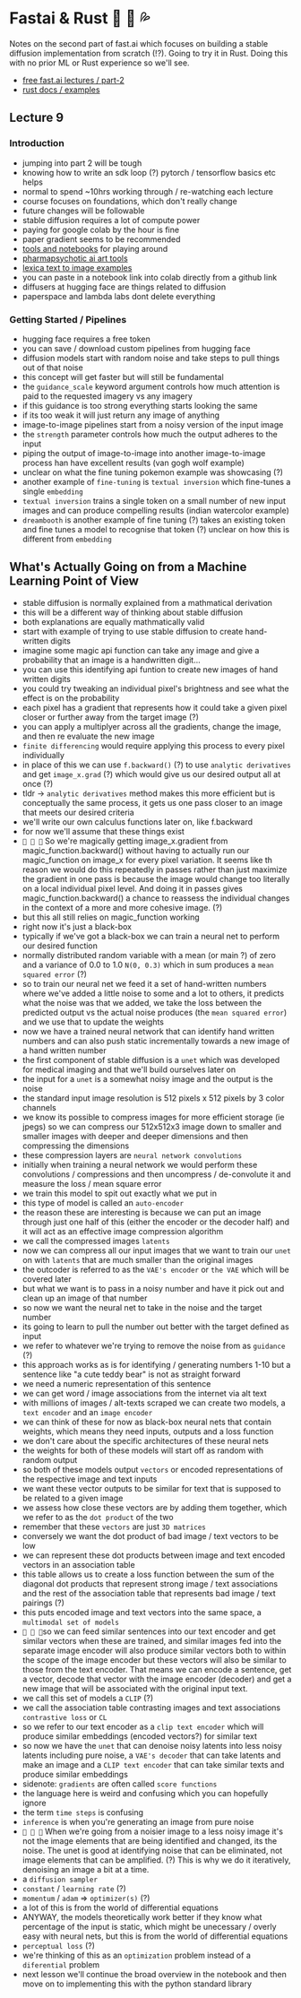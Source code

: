 # Fastai & Rust 🦀 👀 💦

Notes on the second part of fast.ai which focuses on building a stable diffusion implementation from scratch (!?). Going to try it in Rust. Doing this with no prior ML or Rust experience so we'll see. 
- [free fast.ai lectures / part-2](https://www.fast.ai/posts/part2-2022-preview.html)
- [rust docs / examples](https://doc.rust-lang.org/stable/rust-by-example/hello.html)

## Lecture 9

### Introduction
* jumping into part 2 will be tough
* knowing how to write an sdk loop (?) pytorch / tensorflow basics etc helps
* normal to spend ~10hrs working through / re-watching each lecture
* course focuses on foundations, which don't really change
* future changes will be followable
* stable diffusion requires a lot of compute power
* paying for google colab by the hour is fine
* paper gradient seems to be recommended
* [tools and notebooks](https://github.com/fastai/diffusion-nbs/blob/master/suggested_tools.md) for playing around
* [pharmapsychotic ai art tools](https://pharmapsychotic.com/tools.html)
* [lexica text to image examples](https://lexica.art/)
* you can paste in a notebook link into colab directly from a github link
* diffusers at hugging face are things related to diffusion
* paperspace and lambda labs dont delete everything

### Getting Started / Pipelines
* hugging face requires a free token
* you can save / download custom pipelines from hugging face
* diffusion models start with random noise and take steps to pull things out of that noise
* this concept will get faster but will still be fundamental
* the `guidance_scale` keyword argument controls how much attention is paid to the requested imagery vs any imagery
* if this guidance is too strong everything starts looking the same
* if its too weak it will just return any image of anything
* image-to-image pipelines start from a noisy version of the input image
* the ```strength``` parameter controls how much the output adheres to the input
* piping the output of image-to-image into another image-to-image process han have excellent results (van gogh wolf example)
* unclear on what the fine tuning pokemon example was showcasing (?)
* another example of ```fine-tuning``` is ```textual inversion``` which fine-tunes a single ```embedding```
* ```textual inversion``` trains a single token on a small number of new input images and can produce compelling results (indian watercolor example)
* ```dreambooth``` is another example of fine tuning (?) takes an existing token and fine tunes a model to recognise that token (?) unclear on how this is different from ```embedding```

## What's Actually Going on from a Machine Learning Point of View
* stable diffusion is normally explained from a mathmatical derivation
* this will be a different way of thinking about stable diffusion
* both explanations are equally mathmatically valid
* start with example of trying to use stable diffusion to create hand-written digits
* imagine some magic api function can take any image and give a probability that an image is a handwritten digit...
* you can use this identifying api funtion to create new images of hand written digits
* you could try tweaking an individual pixel's brightness and see what the effect is on the probability
* each pixel has a gradient that represents how it could take a given pixel closer or further away from the target image (?)
* you can apply a multiplyer across all the gradients, change the image, and then re evaluate the new image
* ```finite differencing``` would require applying this process to every pixel individually
* in place of this we can use ```f.backward()``` (?) to use ```analytic derivatives``` and get ```image_x.grad``` (?) which would give us our desired output all at once (?)
* tldr → ```analytic derivatives``` method makes this more efficient but is conceptually the same process, it gets us one pass closer to an image that meets our desired criteria
* we'll write our own calculus functions later on, like f.backward
* for now we'll assume that these things exist
* ```🤔 🤔 🤔``` So we're magically getting image_x.gradient from magic_function.backward() without having to actually run our magic_function on image_x for every pixel variation. It seems like th reason we would do this repeatedly in passes rather than just maximize the gradient in one pass is because the image would change too literally on a local individual pixel level. And doing it in passes gives magic_function.backward() a chance to reassess the individual changes in the context of a more and more cohesive image. (?)
* but this all still relies on magic_function working
* right now it's just a black-box
* typically if we've got a black-box we can train a neural net to perform our desired function
* normally distributed random variable with a mean (or main ?) of zero and a variance of 0.0 to 1.0 ```N(0, 0.3)``` which in sum produces a ```mean squared error``` (?)
* so to train our neural net we feed it a set of hand-written numbers where we've added a little noise to some and a lot to others, it predicts what the noise was that we added, we take the loss between the predicted output vs the actual noise produces (the ```mean squared error```) and we use that to update the weights
* now we have a trained neural network that can identify hand written numbers and can also push static incrementally towards a new image of a hand written number
* the first component of stable diffusion is a ```unet``` which was developed for medical imaging and that we'll build ourselves later on
* the input for a ```unet``` is a somewhat noisy image and the output is the noise
* the standard input image resolution is 512 pixels x 512 pixels by 3 color channels
* we know its possible to compress images for more efficient storage (ie jpegs) so we can compress our 512x512x3 image down to smaller and smaller images with deeper and deeper dimensions and then compressing the dimensions
* these compression layers are ```neural network convolutions```
* initially when training a neural network we would perform these convolutions / compressions and then uncompress / de-convolute it and measure the loss / mean square error
* we train this model to spit out exactly what we put in
* this type of model is called an ```auto-encoder```
* the reason these are interesting is because we can put an image through just one half of this (either the encoder or the decoder half) and it will act as an effective image compression algorithm
* we call the compressed images ```latents```
* now we can compress all our input images that we want to train our ```unet``` on with ```latents``` that are much smaller than the original images
* the outcoder is referred to as the ```VAE's encoder``` or ```the VAE``` which will be covered later
* but what we want is to pass in a noisy number and have it pick out and clean up an image of that number
* so now we want the neural net to take in the noise and the target number
* its going to learn to pull the number out better with the target defined as input
* we refer to whatever we're trying to remove the noise from as ```guidance``` (?)
* this approach works as is for identifying / generating numbers 1-10 but a sentence like "a cute teddy bear" is  not as straight forward
* we need a numeric representation of this sentence
* we can get word / image associations from the internet via alt text
* with millions of images / alt-texts scraped we can create two models, a ```text encoder``` and an ```image encoder```
* we can think of these for now as black-box neural nets that contain weights, which means they need inputs, outputs and a loss function
* we don't care about the specific architectures of these neural nets
* the weights for both of these models will start off as random with random output
* so both of these models output ```vectors``` or encoded representations of the respective image and text inputs
* we want these vector outputs to be similar for text that is supposed to be related to a given image
* we assess how close these vectors are by adding them together, which we refer to as the ```dot product``` of the two
* remember that these ```vectors``` are just ```3D matrices```
* conversely we want the dot product of bad image / text vectors to be low
* we can represent these dot products between image and text encoded vectors in an association table
* this table allows us to create a loss function between the sum of the diagonal dot products that represent strong image / text associations and the rest of the association table that represents bad image / text pairings (?)
* this puts encoded image and text vectors into the same space, a ```multimodal set of models```
* ```🤯 🤯 🤯```so we can feed similar sentences into our text encoder and get similar vectors when these are trained, and similar images fed into the separate image encoder will also produce similar vectors both to within the scope of the image encoder but these vectors will also be similar to those from the text encoder. That means we can encode a sentence, get a vector, decode that vector with the image encoder (decoder) and get a new image that will be associated with the original input text.
* we call this set of models a ```CLIP``` (?)
* we call the association table contrasting images and text associations ```contrastive loss``` or ```CL```
* so we refer to our text encoder as a ```clip text encoder``` which will produce similar embeddings (encoded vectors?) for similar text
* so now we have the ```unet``` that can denoise noisy latents into less noisy latents including pure noise, a ```VAE's decoder``` that can take latents and make an image and a ```CLIP text encoder``` that can take similar texts and produce similar embeddings
* sidenote: ```gradients``` are often called ```score functions```
* the language here is weird and confusing which you can hopefully ignore
* the term ```time steps``` is confusing
* ```inference``` is when you're generating an image from pure noise
* ```🤔 🤔 🤔``` When we're going from a noisier image to a less noisy image it's not the image elements that are being identified and changed, its the noise. The unet is good at identifying noise that can be eliminated, not image elements that can be amplified. (?) This is why we do it iteratively, denoising an image a bit at a time.
* a ```diffusion sampler```
* ```constant``` / ```learning rate``` (?) 
* ```momentum``` / ```adam``` => ```optimizer(s)``` (?)
* a lot of this is from the world of differential equations
* ANYWAY, the models theoretically work better if they know what percentage of the input is static, which might be unecessary / overly easy with neural nets, but this is from the world of differential equations
* ```perceptual loss``` (?)
* we're thinking of this as an ```optimization``` problem instead of a ```diferential``` problem
* next lesson we'll continue the broad overview in the notebook and then move on to implementing this with the python standard library

